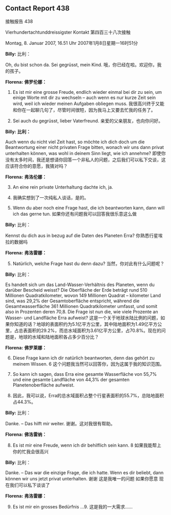 ## Contact Report 438
接触报告 438

Vierhundertachtunddreissigster Kontakt
第四百三十八次接触

Montag, 8. Januar 2007, 16.51 Uhr
2007年1月8日星期一16时51分

**Billy:**
比利：

Oh, du bist schon da. Sei gegrüsst, mein Kind.
哦，你已经在啦。欢迎你，我的孩子。

**Florena:**
**佛罗伦娜：**

1. Es ist mir eine grosse Freude, endlich wieder einmal bei dir zu sein, um einige Worte mit dir zu wechseln – auch wenn es nur kurze Zeit sein wird, weil ich wieder meinen Aufgaben obliegen muss.
我很高兴终于又能和你在一起聊几句了，尽管时间很短，因为我马上又要去忙我的任务了。

2. Sei auch du gegrüsst, lieber Vaterfreund.
亲爱的父亲朋友，也向你问好。

**Billy:**
**比利：**

Auch wenn du nicht viel Zeit hast, so möchte ich dich doch um die Beantwortung einer nicht privaten Frage bitten, wonach wir uns dann privat unterhalten können, was wohl in deinem Sinn liegt, wie ich annehme?
即使你没有太多时间，我还是想请你回答一个非私人的问题，之后我们可以私下交谈，这应该符合你的意愿，我猜对吗？

**Florena:**
**弗洛伦娜：**

3. An eine rein private Unterhaltung dachte ich, ja.
3. 我确实想到了一次纯私人谈话，是的。

4. Wenn du aber noch eine Frage hast, die ich beantworten kann, dann will ich das gerne tun.
如果你还有问题我可以回答我很乐意这么做

**Billy:**
比利：

Kennst du dich aus in bezug auf die Daten des Planeten Erra?
你熟悉行星埃拉的数据吗

**Florena:**
**弗洛雷娜：**

5. Natürlich, welche Frage hast du denn dazu?
当然，你对此有什么问题呢？

**Billy:**
比利：

Es handelt sich um das Land-Wasser-Verhältnis des Planeten, wenn du darüber Bescheid weisst? Die Oberfläche der Erde beträgt rund 510 Millionen Quadratkilometer, wovon 149 Millionen Quadrat – kilometer Land sind, was 29,2% der Gesamtoberfläche entspricht, während die Gesamtwasserfläche 361 Millionen Quadratkilometer umfasst, und somit also in Prozenten deren 70,8. Die Frage ist nun die, wie viele Prozente an Wasser- und Landfläche Erra aufweist?
这是一个关于地球水陆比例的问题，如果你知道的话？地球的表面积约为5.1亿平方公里，其中陆地面积为1.49亿平方公里，占总表面积的29.2%，而总水域面积为3.61亿平方公里，占70.8%。现在的问题是，地球的水域和陆地面积各占多少百分比？

**Florena:**
**佛罗莱娜：**

6. Diese Frage kann ich dir natürlich beantworten, denn das gehört zu meinem Wissen.
6 这个问题我当然可以回答你，因为这属于我的知识范围。

7. So kann ich sagen, dass Erra eine gesamte Wasserfläche von 55,7% und eine gesamte Landfläche von 44,3% der gesamten Planetenoberfläche aufweist.
7. 因此，我可以说，Erra的总水域面积占整个行星表面积的55.7%，总陆地面积占44.3%。

**Billy:**
比利：

Danke. – Das hilft mir weiter.
谢谢。这对我很有帮助。

**Florena:**
**佛洛雷纳：**

8. Es ist mir eine Freude, wenn ich dir behilflich sein kann.
8 如果我能帮上你的忙我会很高兴

**Billy:**
比利：

Danke. – Das war die einzige Frage, die ich hatte. Wenn es dir beliebt, dann können wir uns jetzt privat unterhalten.
谢谢 这是我唯一的问题 如果你愿意 现在我们可以私下谈谈了

**Florena:**
**弗洛雷娜：**

9. Es ist mir ein grosses Bedürfnis …9. 这是我的一大需求……

